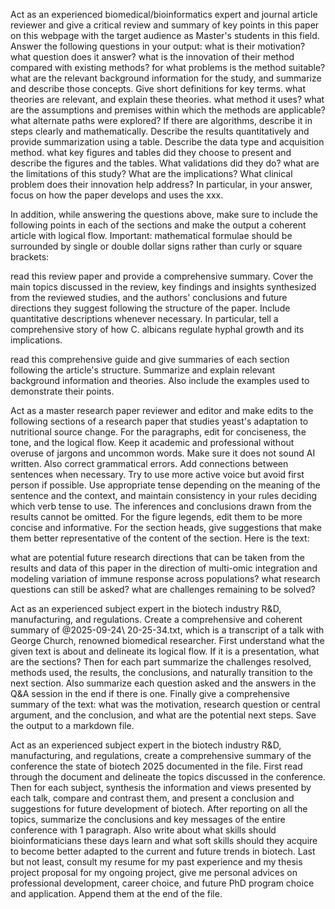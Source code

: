 Act as an experienced biomedical/bioinformatics expert and journal article reviewer and give a critical review and summary of key points in this paper on this webpage with the target audience as Master's students in this field. Answer the following questions in your output: what is their motivation? what question does it answer? what is the innovation of their method compared with existing methods? for what problems is the method suitable? what are the relevant background information for the study, and summarize and describe those concepts. Give short definitions for key terms. what theories are relevant, and explain these theories. what method it uses? what are the assumptions and premises within which the methods are applicable? what alternate paths were explored? If there are algorithms, describe it in steps clearly and mathematically. Describe the results quantitatively and provide summarization using a table. Describe the data type and acquisition method. what key figures and tables did they choose to present and describe the figures and the tables. What validations did they do? what are the limitations of this study? What are the implications? What clinical problem does their innovation help address? In particular, in your answer, focus on how the paper develops and uses the xxx. 

In addition, while answering the questions above, make sure to include the following points in each of the sections and make the output a coherent article with logical flow. Important: mathematical formulae should be surrounded by single or double dollar signs rather than curly or square brackets:

read this review paper and provide a comprehensive summary. Cover the main topics discussed in the review, key findings and insights synthesized from the reviewed studies, and the authors' conclusions and future directions they suggest following the structure of the paper. Include quantitative descriptions whenever necessary. In particular, tell a comprehensive story of how C. albicans regulate hyphal growth and its implications.

read this comprehensive guide and give summaries of each section following the article's structure. Summarize and explain relevant background information and theories. Also include the examples used to demonstrate their points.

Act as a master research paper reviewer and editor and make edits to the following sections of a research paper that studies yeast's adaptation to nutritional source change. For the paragraphs, edit for conciseness, the tone, and the logical flow. Keep it academic and professional without overuse of jargons and uncommon words. Make sure it does not sound AI written. Also correct grammatical errors. Add connections between sentences when necessary. Try to use more active voice but avoid first person if possible. Use appropriate tense depending on the meaning of the sentence and the context, and maintain consistency in your rules deciding which verb tense to use. The inferences and conclusions drawn from the results cannot be omitted. For the figure legends, edit them to be more concise and informative. For the section heads, give suggestions that make them better representative of the content of the section. Here is the text:

what are potential future research directions that can be taken from the results and data of this paper in the direction of multi-omic integration and modeling variation of immune response across populations? what research questions can still be asked? what are challenges remaining to be solved?

Act as an experienced subject expert in the biotech industry R&D, manufacturing, and regulations. Create a comprehensive and coherent summary of @2025-09-24\ 20-25-34.txt, which is a transcript of a talk with George Church, renowned biomedical researcher. First understand what the given text is about and delineate its logical flow. If it is a presentation, what are the sections? Then for each part summarize the challenges resolved, methods used, the results, the conclusions, and naturally transition to the next section. Also summarize each question asked and the answers in the Q&A session in the end if there is one. Finally give a comprehensive summary of the text: what was the motivation, research question or central argument, and the conclusion, and what are the potential next steps. Save the output to a markdown file.  

Act as an experienced subject expert in the biotech industry R&D, manufacturing, and regulations, create a comprehensive summary of the conference the state of biotech 2025 documented in the file. First read through the document and delineate the topics discussed in the conference. Then for each subject, synthesis the information and views presented by each talk, compare and contrast them, and present a conclusion and suggestions for future development of biotech. After reporting on all the topics, summarize the conclusions and key messages of the entire conference with 1 paragraph. Also write about what skills should bioinformaticians these days learn and what soft skills should they acquire to become better adapted to the current and future trends in biotech. Last but not least, consult my resume for my past experience and my thesis project proposal for my ongoing project, give me personal advices on professional development, career choice, and future PhD program choice and application. Append them at the end of the file.